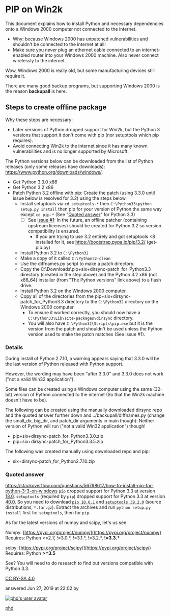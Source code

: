 # PIP on Win2k
This document explains how to install Python and necessary dependencies onto a Windows 2000 computer not connected to the internet.
- Why: because Windows 2000 has unpatched vulnerabilities and shouldn't be connected to the internet at all!
- Make sure you *never* plug an ethernet cable connected to an internet-enabled router into your Windows 2000 machine. Also never connect wirelessly to the internet.

Wow, Windows 2000 is really old, but some manufacturing devices still require it.

There are many good backup programs, but supporting Windows 2000 is the reason **backupall** is here.


## Steps to create offline package
Why these steps are necessary:
- Later versions of Python dropped support for Win2k, but the Python 3 versions that support it don't come with pip (nor setuptools which pip requires).
- Avoid connecting Win2k to the internet since it has many known vulnerabilities and is no longer supported by Microsoft.

The Python versions below can be downloaded from the list of Python releases (only some releases have downloads):
<https://www.python.org/downloads/windows/>.
- Get Python 3.3.0 x86
- Get Python 3.2 x86
- Patch Python 3.2 offline with pip: Create the patch (using 3.3.0 until issue below is resolved for 3.2) using the steps below.
  - Install setuptools via `cd setuptools-*` then `C:\Python33\python setup.py install` then pip for your version of Python the same way except `cd pip-*` (See "[Quoted answer](#quoted-answer)" for Python 3.3)
    - [ ] See [issue #1](https://github.com/Hierosoft/backupall/issues/1): In the future, an offline patcher (containing upstream licenses) should be created for Python 3.2 so version compatibility is ensured.
      - If you are trying to use 3.2 entirely and got setuptools <8 installed for it, see https://bootstrap.pypa.io/pip/3.2/ (get-pip.py)
  - Install Python 3.2 to `C:\Python32`
  - Make a copy of it called `C:\Python32-clean`
  - Use the diffnames.py script to make a patch directory.
  - Copy the C:\\Downloads\\pip+six+dirsync-patch_for_Python3.3 directory (created in the step above) and the Python 3.2 x86 (not x86_64) installer (from "The Python versions" link above) to a flash drive.
  - Install Python 3.2 on the Windows 2000 computer.
  - Copy all of the directories from the pip+six+dirsync-patch_for_Python3.3 directory to the `C:\Python32` directory on the Windows 2000 computer.
    - To ensure it worked correctly, you should now have a `C:\Python33\Lib\site-packages\dirsync` directory.
    - You will also have `C:\Python32\Scripts\pip.exe` but it is the version from the patch and shouldn't be used unless the Python version used to make the patch matches (See issue #1).

### Details
During install of Python 2.7.10, a warning appears saying that 3.3.0 will be the last version of Python released with Python support.

However, the wording may have been "after 3.3.0" and 3.3.0 does not work ("not a valid Win32 application").

Some files can be created using a Windows computer using the same (32-bit) version of Python connected to the internet (So that the Win2k machine doesn't have to be).

The following can be created using the manually downloaded dirsync repo and the quoted answer further down and ../backupall/diffnames.py (change the small_dir, big_dir, and patch_dir arguments in main though):
Neither version of Python will run ("not a valid Win32 application") though!
- pip+six+dirsync-patch_for_Python3.3.0.zip
- pip+six+dirsync-patch_for_Python3.3.5.zip

The following was created manually using downloaded repo and pip:
- six+dirsync-patch_for_Python2.7.10.zip


### Quoted answer
<https://stackoverflow.com/questions/56798617/how-to-install-pip-for-python-3-3-on-windows>
`pip` dropped support for Python 3.3 at version [18.0](https://pip.pypa.io/en/stable/news/#id109). `setuptools` (required by `pip`) dropped support for Python 3.3 at version [40.0](https://github.com/pypa/setuptools/blob/master/CHANGES.rst#v4000). So you need to download [`pip 10.0.1`](https://pypi.org/project/pip/10.0.1/#files) and [`setuptools 39.2.0`](https://pypi.org/project/setuptools/39.2.0/#files) (source distributions, `*.tar.gz`). Extract the archives and run `python setup.py install` first for `setuptools`, then for `pip`.

As for the latest versions of numpy and scipy, let's us see.

Numpy: [https://pypi.org/project/numpy/](https://pypi.org/project/numpy/)
Requires: Python >=2.7, !=3.0.\*, !=3.1.\*, !=3.2.\*, **!=3.3.\***

scipy: [https://pypi.org/project/scipy/](https://pypi.org/project/scipy/)
Requires: Python **\>=3.5**

See? You will need to do research to find out versions compatible with Python 3.3.

[CC BY-SA 4.0](https://creativecommons.org/licenses/by-sa/4.0/ "The current license for this post: CC BY-SA 4.0")

answered Jun 27, 2019 at 22:02 by

[
![phd's user avatar](https://www.gravatar.com/avatar/512cfbaf98d63ca4acd57b2df792aec6?s=64&d=identicon&r=PG)
](https://stackoverflow.com/users/7976758/phd)

[phd](https://stackoverflow.com/users/7976758/phd)
